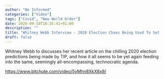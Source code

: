 ```yaml
---
author: "Be Informed"
categories: ["Video"]
tags: ["Covid", "New World Order"]
date: 2020-09-10T18:35:41+01:00
description: ""
title: "Whitney Webb Interview - 2020 Election Chaos Being Used To Set Stage For The Final Technocratic Push"
draft: false
---
```


Whitney Webb to discusses her recent article on the chilling 2020 election predictions being made by TIP, and how it all seems to be yet again feeding into the same, seemingly all-encompassing, technocratic agenda.

https://www.bitchute.com/video/5yMhn8XkX8x9/